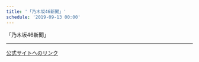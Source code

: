 ```yaml
---
title: '「乃木坂46新聞」'
schedule: '2019-09-13 00:00'
---
```


<div id="detailBody"> <p>  「乃木坂46新聞」 </p></div>

---
[公式サイトへのリンク]('http://www.nogizaka46.com/schedule/2019/09/052331.php?member=mio-yakubo&category=&monthly=201909')